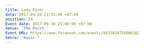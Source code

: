```yaml
---
title: Lady River
date: 2017-09-28 21:31:00 +07:00
position: 24
Event date: 2017-09-30 21:00:00 +07:00
Venue: 'The Porch '
Event URL: https://www.facebook.com/events/843583475800838/
Genre: 'music '
---
```


